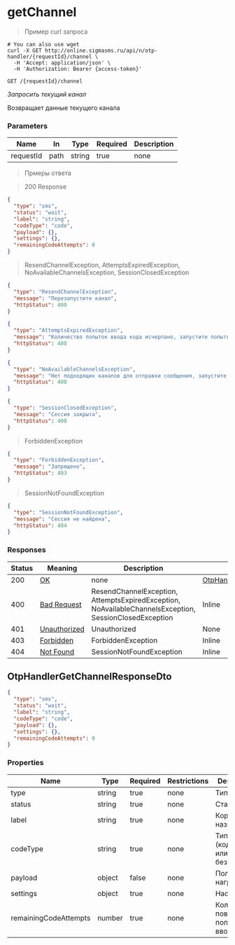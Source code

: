 # getChannel

<a id="opIdOtpHandlerController_getChannel"></a>

> Пример curl запроса

```shell
# You can also use wget
curl -X GET http://online.sigmasms.ru/api/n/otp-handler/{requestId}/channel \
  -H 'Accept: application/json' \
  -H 'Authorization: Bearer {access-token}'

```


`GET /{requestId}/channel`

*Запросить текущий канал*

Возвращает данные текущего канала

<h3 id="otphandlercontroller_getchannel-parameters">Parameters</h3>

|Name|In|Type|Required|Description|
|---|---|---|---|---|
|requestId|path|string|true|none|

> Прмеры ответа

> 200 Response

```json
{
  "type": "sms",
  "status": "wait",
  "label": "string",
  "codeType": "code",
  "payload": {},
  "settings": {},
  "remainingCodeAttempts": 0
}
```

> ResendChannelException, AttemptsExpiredException, NoAvailableChannelsException, SessionClosedException

```json
{
  "type": "ResendChannelException",
  "message": "Перезапустите канал",
  "httpStatus": 400
}
```

```json
{
  "type": "AttemptsExpiredException",
  "message": "Количество попыток ввода кода исчерпано, запустите попытку авторизации заново",
  "httpStatus": 400
}
```

```json
{
  "type": "NoAvailableChannelsException",
  "message": "Нет подходящих каналов для отправки сообщения, запустите попытку авторизации заново",
  "httpStatus": 400
}
```

```json
{
  "type": "SessionClosedException",
  "message": "Сессия закрыта",
  "httpStatus": 400
}
```

> ForbiddenException

```json
{
  "type": "ForbiddenException",
  "message": "Запрещено",
  "httpStatus": 403
}
```

> SessionNotFoundException

```json
{
  "type": "SessionNotFoundException",
  "message": "Сессия не найдена",
  "httpStatus": 404
}
```

<h3 id="otphandlercontroller_getchannel-responses">Responses</h3>

|Status|Meaning|Description|Schema|
|---|---|---|---|
|200|[OK](https://tools.ietf.org/html/rfc7231#section-6.3.1)|none|[OtpHandlerGetChannelResponseDto](#schemaotphandlergetchannelresponsedto)|
|400|[Bad Request](https://tools.ietf.org/html/rfc7231#section-6.5.1)|ResendChannelException, AttemptsExpiredException, NoAvailableChannelsException, SessionClosedException|Inline|
|401|[Unauthorized](https://tools.ietf.org/html/rfc7235#section-3.1)|Unauthorized|None|
|403|[Forbidden](https://tools.ietf.org/html/rfc7231#section-6.5.3)|ForbiddenException|Inline|
|404|[Not Found](https://tools.ietf.org/html/rfc7231#section-6.5.4)|SessionNotFoundException|Inline|

<h2 id="tocS_OtpHandlerGetChannelResponseDto">OtpHandlerGetChannelResponseDto</h2>
<!-- backwards compatibility -->
<a id="schemaotphandlergetchannelresponsedto"></a>

```json
{
  "type": "sms",
  "status": "wait",
  "label": "string",
  "codeType": "code",
  "payload": {},
  "settings": {},
  "remainingCodeAttempts": 0
}

```

### Properties

|Name|Type|Required|Restrictions|Description|
|---|---|---|---|---|
|type|string|true|none|Тип канала|
|status|string|true|none|Статус|
|label|string|true|none|Короткое название|
|codeType|string|true|none|Тип канала (кодовый или безкодовый)|
|payload|object|false|none|Полезная нагрузка|
|settings|object|true|none|Настройки|
|remainingCodeAttempts|number|true|none|Количество повторных попыток ввода кода|
